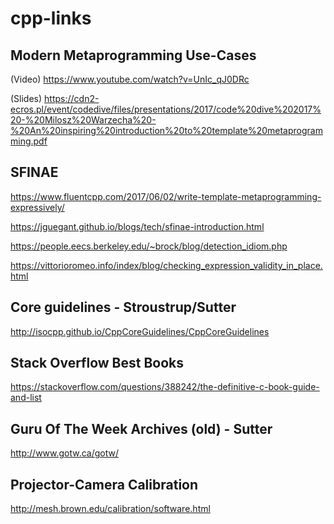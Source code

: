 # cpp-links

## Modern Metaprogramming Use-Cases 

(Video)
https://www.youtube.com/watch?v=UnIc_qJ0DRc

(Slides)
https://cdn2-ecros.pl/event/codedive/files/presentations/2017/code%20dive%202017%20-%20Milosz%20Warzecha%20-%20An%20inspiring%20introduction%20to%20template%20metaprogramming.pdf


## SFINAE
https://www.fluentcpp.com/2017/06/02/write-template-metaprogramming-expressively/

https://jguegant.github.io/blogs/tech/sfinae-introduction.html

https://people.eecs.berkeley.edu/~brock/blog/detection_idiom.php

https://vittorioromeo.info/index/blog/checking_expression_validity_in_place.html



## Core guidelines - Stroustrup/Sutter
http://isocpp.github.io/CppCoreGuidelines/CppCoreGuidelines

## Stack Overflow Best Books
https://stackoverflow.com/questions/388242/the-definitive-c-book-guide-and-list

## Guru Of The Week Archives (old) - Sutter
http://www.gotw.ca/gotw/



## Projector-Camera Calibration
http://mesh.brown.edu/calibration/software.html
